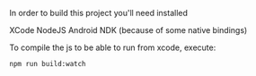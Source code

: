 In order to build this project you'll need installed

XCode
NodeJS
Android NDK (because of some native bindings)

To compile the js to be able to run from xcode, execute:

```
npm run build:watch
```